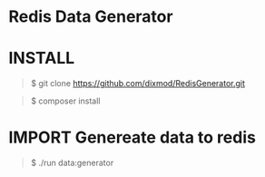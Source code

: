# Redis Data Generator

# INSTALL
> $ git clone https://github.com/dixmod/RedisGenerator.git

> $ composer install

# IMPORT Genereate data to redis
> $ ./run data:generator